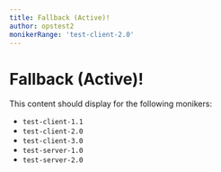 ```yaml
---
title: Fallback (Active)!
author: opstest2
monikerRange: 'test-client-2.0'
---
```


# Fallback (Active)!

This content should display for the following monikers:

* `test-client-1.1`
* `test-client-2.0`
* `test-client-3.0`
* `test-server-1.0`
* `test-server-2.0`
